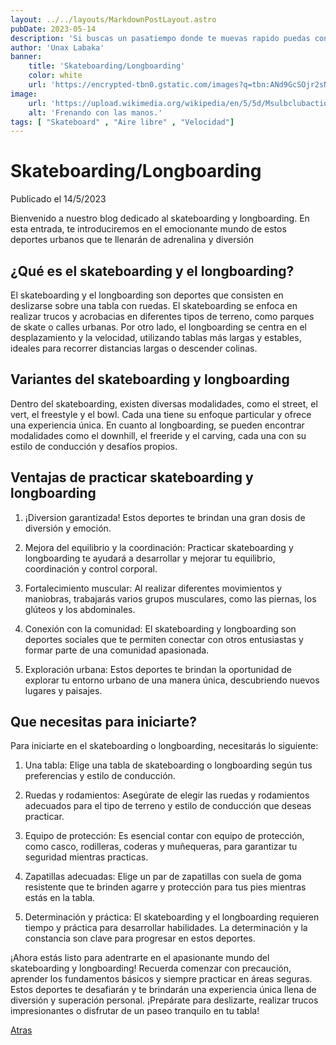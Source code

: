 ```yaml
---
layout: ../../layouts/MarkdownPostLayout.astro
pubDate: 2023-05-14
description: 'Si buscas un pasatiempo donde te muevas rapido puedas conocer sitios de tu ciudad/pueblo y donde puedes aprender trucos impresionantes el skateboarding es para ti!.'
author: 'Unax Labaka'
banner: 
    title: 'Skateboarding/Longboarding'
    color: white
    url: 'https://encrypted-tbn0.gstatic.com/images?q=tbn:ANd9GcSOjr2sNtM18YnxnmBvQ6li4WJgMoFrGB7SvoRzI1H6E_Iae2sXN7Ja7xk9fai5QVZU03Y&usqp=CAU'
image:
    url: 'https://upload.wikimedia.org/wikipedia/en/5/5d/Msulbclubaction1.jpg' 
    alt: 'Frenando con las manos.'
tags: [ "Skateboard" , "Aire libre" , "Velocidad"]
---
```

# Skateboarding/Longboarding

Publicado el 14/5/2023

 Bienvenido a nuestro blog dedicado al skateboarding y longboarding. En esta entrada, te introduciremos en el emocionante mundo de estos deportes urbanos que te llenarán de adrenalina y diversión

## ¿Qué es el skateboarding y el longboarding?

El skateboarding y el longboarding son deportes que consisten en deslizarse sobre una tabla con ruedas. El skateboarding se enfoca en realizar trucos y acrobacias en diferentes tipos de terreno, como parques de skate o calles urbanas. Por otro lado, el longboarding se centra en el desplazamiento y la velocidad, utilizando tablas más largas y estables, ideales para recorrer distancias largas o descender colinas.

## Variantes del skateboarding y longboarding

Dentro del skateboarding, existen diversas modalidades, como el street, el vert, el freestyle y el bowl. Cada una tiene su enfoque particular y ofrece una experiencia única. En cuanto al longboarding, se pueden encontrar modalidades como el downhill, el freeride y el carving, cada una con su estilo de conducción y desafíos propios.

## Ventajas de practicar skateboarding y longboarding

1. ¡Diversion garantizada!
    Estos deportes te brindan una gran dosis de diversión y emoción.
    
2. Mejora del equilibrio y la coordinación:
    Practicar skateboarding y longboarding te ayudará a desarrollar y mejorar tu equilibrio, coordinación y control corporal.
 
 3. Fortalecimiento muscular:
     Al realizar diferentes movimientos y maniobras, trabajarás varios grupos musculares, como las piernas, los glúteos y los abdominales.
   
 4. Conexión con la comunidad:
     El skateboarding y longboarding son deportes sociales que te permiten conectar con otros entusiastas y formar parte de una comunidad apasionada.

 5. Exploración urbana:
     Estos deportes te brindan la oportunidad de explorar tu entorno urbano de una manera única, descubriendo nuevos lugares y paisajes.

## Que necesitas para iniciarte?
 
Para iniciarte en el skateboarding o longboarding, necesitarás lo siguiente:

1. Una tabla: 
 Elige una tabla de skateboarding o longboarding según tus preferencias y estilo de conducción.

2. Ruedas y rodamientos:
 Asegúrate de elegir las ruedas y rodamientos adecuados para el tipo de terreno y estilo de conducción que deseas practicar.

3. Equipo de protección:
 Es esencial contar con equipo de protección, como casco, rodilleras, coderas y muñequeras, para garantizar tu seguridad mientras practicas.

4. Zapatillas adecuadas:
 Elige un par de zapatillas con suela de goma resistente que te brinden agarre y protección para tus pies mientras estás en la tabla.

5. Determinación y práctica:
 El skateboarding y el longboarding requieren tiempo y práctica para desarrollar habilidades. La determinación y la constancia son clave para progresar en estos deportes.


¡Ahora estás listo para adentrarte en el apasionante mundo del skateboarding y longboarding! Recuerda comenzar con precaución, aprender los fundamentos básicos y siempre practicar en áreas seguras. Estos deportes te desafiarán y te brindarán una experiencia única llena de diversión y superación personal. ¡Prepárate para deslizarte, realizar trucos impresionantes o disfrutar de un paseo tranquilo en tu tabla!


 [Atras](../../blog/)